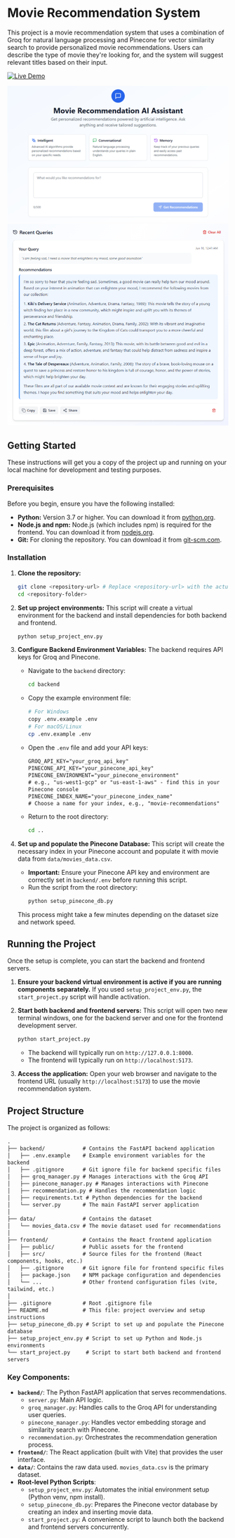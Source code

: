 # Movie Recommendation System

This project is a movie recommendation system that uses a combination of Groq for natural language processing and Pinecone for vector similarity search to provide personalized movie recommendations. Users can describe the type of movie they're looking for, and the system will suggest relevant titles based on their input.

[![Live Demo](https://img.shields.io/badge/Live%20Demo-Netlify-blue?style=for-the-badge&logo=netlify)](https://movie-recommendation-ai-chatbot.netlify.app/)

<div align="center">

  <img src="https://github.com/developer-kulbhushan/Movie-Recommendation/blob/master/data/ui_screenshots/homepage.png" alt="Homepage" />

  <br/>

  <img src="https://github.com/developer-kulbhushan/Movie-Recommendation/blob/master/data/ui_screenshots/example_output.png" alt="Example_Output" />

</div>

## Getting Started

These instructions will get you a copy of the project up and running on your local machine for development and testing purposes.

### Prerequisites

Before you begin, ensure you have the following installed:

*   **Python:** Version 3.7 or higher. You can download it from [python.org](https://www.python.org/downloads/).
*   **Node.js and npm:** Node.js (which includes npm) is required for the frontend. You can download it from [nodejs.org](https://nodejs.org/).
*   **Git:** For cloning the repository. You can download it from [git-scm.com](https://git-scm.com/downloads).

### Installation

1.  **Clone the repository:**
    ```bash
    git clone <repository-url> # Replace <repository-url> with the actual URL
    cd <repository-folder>
    ```

2.  **Set up project environments:**
    This script will create a virtual environment for the backend and install dependencies for both backend and frontend.
    ```bash
    python setup_project_env.py
    ```

3.  **Configure Backend Environment Variables:**
    The backend requires API keys for Groq and Pinecone.
    *   Navigate to the `backend` directory:
        ```bash
        cd backend
        ```
    *   Copy the example environment file:
        ```bash
        # For Windows
        copy .env.example .env
        # For macOS/Linux
        cp .env.example .env
        ```
    *   Open the `.env` file and add your API keys:
        ```
        GROQ_API_KEY="your_groq_api_key"
        PINECONE_API_KEY="your_pinecone_api_key"
        PINECONE_ENVIRONMENT="your_pinecone_environment"
        # e.g., "us-west1-gcp" or "us-east-1-aws" - find this in your Pinecone console
        PINECONE_INDEX_NAME="your_pinecone_index_name"
        # Choose a name for your index, e.g., "movie-recommendations"
        ```
    *   Return to the root directory:
        ```bash
        cd ..
        ```

4.  **Set up and populate the Pinecone Database:**
    This script will create the necessary index in your Pinecone account and populate it with movie data from `data/movies_data.csv`.
    *   **Important:** Ensure your Pinecone API key and environment are correctly set in `backend/.env` before running this script.
    *   Run the script from the root directory:
        ```bash
        python setup_pinecone_db.py
        ```
    This process might take a few minutes depending on the dataset size and network speed.

## Running the Project

Once the setup is complete, you can start the backend and frontend servers.

1.  **Ensure your backend virtual environment is active if you are running components separately.** If you used `setup_project_env.py`, the `start_project.py` script will handle activation.

2.  **Start both backend and frontend servers:**
    This script will open two new terminal windows, one for the backend server and one for the frontend development server.
    ```bash
    python start_project.py
    ```
    *   The backend will typically run on `http://127.0.0.1:8000`.
    *   The frontend will typically run on `http://localhost:5173`.

3.  **Access the application:**
    Open your web browser and navigate to the frontend URL (usually `http://localhost:5173`) to use the movie recommendation system.

## Project Structure

The project is organized as follows:

```
.
├── backend/            # Contains the FastAPI backend application
│   ├── .env.example    # Example environment variables for the backend
│   ├── .gitignore      # Git ignore file for backend specific files
│   ├── groq_manager.py # Manages interactions with the Groq API
│   ├── pinecone_manager.py # Manages interactions with Pinecone
│   ├── recommendation.py # Handles the recommendation logic
│   ├── requirements.txt # Python dependencies for the backend
│   └── server.py       # The main FastAPI server application
│
├── data/               # Contains the dataset
│   └── movies_data.csv # The movie dataset used for recommendations
│
├── frontend/           # Contains the React frontend application
│   ├── public/         # Public assets for the frontend
│   ├── src/            # Source files for the frontend (React components, hooks, etc.)
│   ├── .gitignore      # Git ignore file for frontend specific files
│   ├── package.json    # NPM package configuration and dependencies
│   └── ...             # Other frontend configuration files (vite, tailwind, etc.)
│
├── .gitignore          # Root .gitignore file
├── README.md           # This file: project overview and setup instructions
├── setup_pinecone_db.py # Script to set up and populate the Pinecone database
├── setup_project_env.py # Script to set up Python and Node.js environments
└── start_project.py     # Script to start both backend and frontend servers
```

### Key Components:

*   **`backend/`**: The Python FastAPI application that serves recommendations.
    *   `server.py`: Main API logic.
    *   `groq_manager.py`: Handles calls to the Groq API for understanding user queries.
    *   `pinecone_manager.py`: Handles vector embedding storage and similarity search with Pinecone.
    *   `recommendation.py`: Orchestrates the recommendation generation process.
*   **`frontend/`**: The React application (built with Vite) that provides the user interface.
*   **`data/`**: Contains the raw data used. `movies_data.csv` is the primary dataset.
*   **Root-level Python Scripts**:
    *   `setup_project_env.py`: Automates the initial environment setup (Python venv, npm install).
    *   `setup_pinecone_db.py`: Prepares the Pinecone vector database by creating an index and inserting movie data.
    *   `start_project.py`: A convenience script to launch both the backend and frontend servers concurrently.
